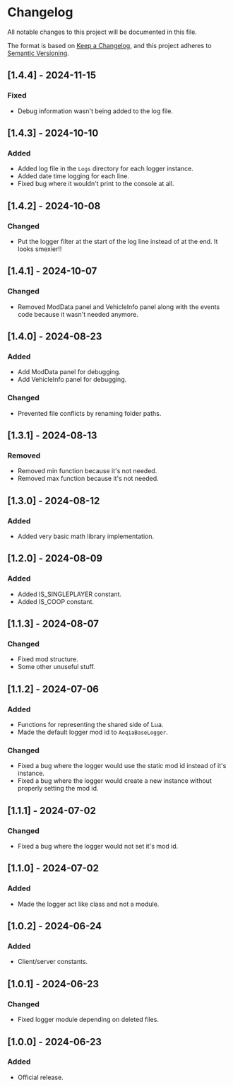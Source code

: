 # Changelog

All notable changes to this project will be documented in this file.

The format is based on [Keep a Changelog](https://keepachangelog.com/en/1.0.0/),
and this project adheres to [Semantic Versioning](https://semver.org/spec/v2.0.0.html).

## [1.4.4] - 2024-11-15

### Fixed

- Debug information wasn't being added to the log file.

## [1.4.3] - 2024-10-10

### Added

- Added log file in the `Logs` directory for each logger instance.
- Added date time logging for each line.
- Fixed bug where it wouldn't print to the console at all.

## [1.4.2] - 2024-10-08

### Changed

- Put the logger filter at the start of the log line instead of at the end. It looks smexier!!

## [1.4.1] - 2024-10-07

### Changed

- Removed ModData panel and VehicleInfo panel along with the events code because it wasn't needed anymore.

## [1.4.0] - 2024-08-23

### Added

- Add ModData panel for debugging.
- Add VehicleInfo panel for debugging.

### Changed

- Prevented file conflicts by renaming folder paths.

## [1.3.1] - 2024-08-13

### Removed

- Removed min function because it's not needed.
- Removed max function because it's not needed.

## [1.3.0] - 2024-08-12

### Added

- Added very basic math library implementation.

## [1.2.0] - 2024-08-09

### Added

- Added IS_SINGLEPLAYER constant.
- Added IS_COOP constant.

## [1.1.3] - 2024-08-07

### Changed

- Fixed mod structure.
- Some other unuseful stuff.

## [1.1.2] - 2024-07-06

### Added

-   Functions for representing the shared side of Lua.
-   Made the default logger mod id to `AoqiaBaseLogger`.

### Changed

-   Fixed a bug where the logger would use the static mod id instead of it's instance.
-   Fixed a bug where the logger would create a new instance without properly setting the mod id.

## [1.1.1] - 2024-07-02

### Changed

-   Fixed a bug where the logger would not set it's mod id.

## [1.1.0] - 2024-07-02

### Added

-   Made the logger act like class and not a module.

## [1.0.2] - 2024-06-24

### Added

-   Client/server constants.

## [1.0.1] - 2024-06-23

### Changed

-   Fixed logger module depending on deleted files.

## [1.0.0] - 2024-06-23

### Added

-   Official release.
